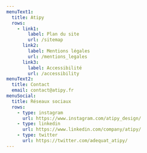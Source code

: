 ```yaml
---
menuText1:
  title: Atipy
  rows:
    - link1:
        label: Plan du site
        url: /sitemap
      link2:
        label: Mentions légales
        url: /mentions_legales
      link3:
        label: Accessibilité
        url: /accessibility
menuText2:
  title: Contact
  email: contact@atipy.fr
menuSocial:
  title: Réseaux sociaux
  rows:
    - type: instagram
      url: https://www.instagram.com/atipy_design/
    - type: linkedin
      url: https://www.linkedin.com/company/atipy/
    - type: twitter
      url: https://twitter.com/adequat_atipy/
---
```

